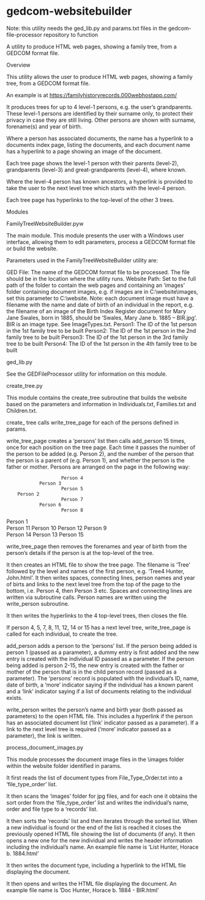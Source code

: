 # gedcom-websitebuilder

Note: this utility needs the ged_lib.py and params.txt files in the gedcom-file-processor repository to function

A utility to produce HTML web pages, showing a family tree, from a GEDCOM format file.

Overview

This utility allows the user to produce HTML web pages, showing a family tree, from a GEDCOM format file.

An example is at https://familyhistoryrecords.000webhostapp.com/ 

It produces trees for up to 4 level-1 persons, e.g. the user’s grandparents. These level-1 persons are identified by their surname only, to protect their privacy in case they are still living. Other persons are shown with surname, forename(s) and year of birth. 

Where a person has associated documents, the name has a hyperlink to a documents index page, listing the documents, and each document name has a hyperlink to a page showing an image of the document.

Each tree page shows the level-1 person with their parents (level-2), grandparents (level-3) and great-grandparents (level-4), where known.

Where the level-4 person has known ancestors, a hyperlink is provided to take the user to the next level tree which starts with the level-4 person.

Each tree page has hyperlinks to the top-level of the other 3 trees. 

Modules

FamilyTreeWebsiteBuilder.pyw

The main module. This module presents the user with a Windows user interface, allowing them to edit parameters, process a GEDCOM format file or build the website.

Parameters used in the FamilyTreeWebsiteBuilder utility are:

GED File: The name of the GEDCOM format file to be processed. The file should be in the location where the utility runs.
Website Path: Set to the full path of the folder to contain the web pages and containing an ‘images’ folder containing document images, e.g. if images are in C:\website\images, set this parameter to C:\website. Note: each document image must have a filename with the name and date of birth of an individual in the report, e.g. the filename of an image of the Birth Index Register document for Mary Jane Swales, born in 1885, should be ‘Swales, Mary Jane b. 1885 – BIR.jpg’. BIR is an image type. See ImageTypes.txt.
Person1: The ID of the 1st person in the 1st family tree to be built
Person2: The ID of the 1st person in the 2nd family tree to be built
Person3: The ID of the 1st person in the 3rd family tree to be built
Person4: The ID of the 1st person in the 4th family tree to be built

ged_lib.py

See the GEDFileProcessor utility for information on this module.

create_tree.py

This module contains the create_tree subroutine that builds the website based on the parameters and information in Individuals.txt, Families.txt and Children.txt.

create_ tree calls write_tree_page for each of the persons defined in params.

write_tree_page creates a ‘persons’ list then calls add_person 15 times, once for each position on the tree page. Each time it passes the number of the person to be added (e.g. Person 2), and the number of the person that the person is a parent of (e.g. Person 1), and whether the person is the father or mother. Persons are arranged on the page in the following way:

						Person 4
				Person 3
						Person 5
		Person 2	
						Person 7
				Person 6
						Person 8
Person 1	
						Person 11
				Person 10
						Person 12
		Person 9	
						Person 14
				Person 13
						Person 15

write_tree_page then removes the forenames and year of birth from the person’s details if the person is at the top-level of the tree.
	
It then creates an HTML file to show the tree page. The filename is ‘Tree’ followed by the level and names of the first person, e.g. ‘Tree4 Hunter, John.html’. It then writes spaces, connecting lines, person names and year of birts and links to the next level tree from the top of the page to the bottom, i.e. Person 4, then Person 3 etc. Spaces and connecting lines are written via subroutine calls. Person names are written using the write_person subroutine.

It then writes the hyperlinks to the 4 top-level trees, then closes the file.

If person 4, 5, 7, 8, 11, 12, 14 or 15 has a next level tree, write_tree_page is called for each individual, to create the tree.

add_person adds a person to the ‘persons’ list. If the person being added is person 1 (passed as a parameter), a dummy entry is first added and the new entry is created with the individual ID passed as a parameter. If the person being added is person 2-15, the new entry is created with the father or mother of the person that is in the child person record (passed as a parameter). The ‘persons’ record is populated with the individual’s ID, name, date of birth, a ‘more’ indicator saying if the individual has a known parent and a ‘link’ indicator saying if a list of documents relating to the individual exists.

write_person writes the person’s name and birth year (both passed as parameters) to the open HTML file. This includes a hyperlink if the person has an associated document list (‘link’ indicator passed as a parameter). If a link to the next level tree is required (‘more’ indicator passed as a parameter), the link is written.

process_document_images.py

This module processes the document image files in the \images folder within the website folder identified in params.

It first reads the list of document types from File_Type_Order.txt into a ‘file_type_order’ list. 

It then scans the ‘images’ folder for jpg files, and for each one it obtains the sort order from the ‘file_type_order’ list and writes the individual’s name, order and file type to a ‘records’ list.

It then sorts the ‘records’ list and then iterates through the sorted list. When a new individual is found or the end of the list is reached it closes the previously opened HTML file showing the list of documents (if any). It then opens a new one for the new individual and writes the header information including the individual’s name. An example file name is ‘List Hunter, Horace b. 1884.html’

It then writes the document type, including a hyperlink to the HTML file displaying the document.

It then opens and writes the HTML file displaying the document. An example file name is ‘Doc Hunter, Horace b. 1884 - BIR.html’
